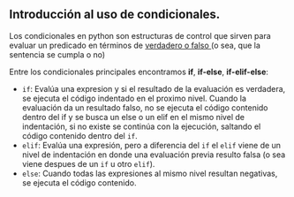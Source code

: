 


## Introducción al uso de condicionales.

Los condicionales en python son estructuras de control que sirven para evaluar un predicado en términos de <a href=https://es.wikipedia.org/wiki/Tipo_de_dato_l%C3%B3gico> verdadero o falso </a> (o sea, que la sentencia se cumpla o no)

Entre los condicionales principales encontramos **if**, **if-else**, **if-elif-else**:
          
  * `if`: Evalúa una expresion y si el resultado de la evaluación es verdadera, se ejecuta el código indentado en el proximo nivel. Cuando la evaluación da un resultado falso, no se ejecuta el código contenido dentro del if y se busca un else o un elif en el mismo nivel de indentación, si no existe se continúa con la ejecución, saltando el código contenido dentro del `if`.
  * `elif`: Evalúa una expresión, pero a diferencia del `if` el `elif` viene de un nivel de indentación en donde una evaluación previa resulto falsa (o sea viene despues de un `if` u otro `elif`).
  * `else`: Cuando todas las expresiones al mismo nivel resultan negativas, se ejecuta el código contenido. 

